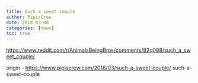 ```yaml
---
title: Such a sweet couple
author: PipisCrew
date: 2018-03-08
categories: [news]
toc: true
---
```


https://www.reddit.com/r/AnimalsBeingBros/comments/82q088/such_a_sweet_couple/

origin - https://www.pipiscrew.com/2018/03/such-a-sweet-couple/ such-a-sweet-couple
